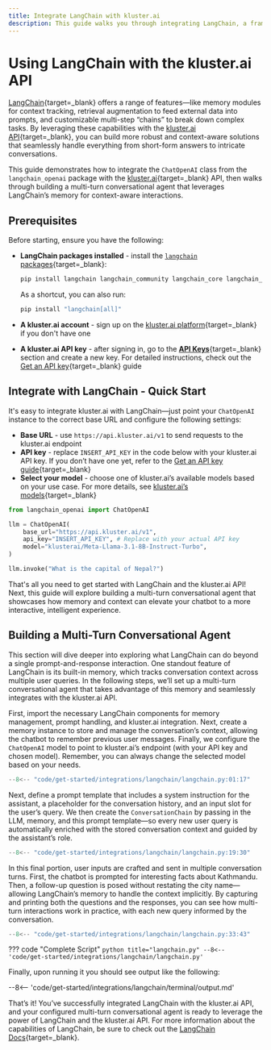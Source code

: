 ```yaml
---
title: Integrate LangChain with kluster.ai
description: This guide walks you through integrating LangChain, a framework designed to simplify the development of LLM powered-applications, with the kluster.ai API.
---
```


# Using LangChain with the kluster.ai API

[LangChain](https://www.langchain.com/){target=\_blank} offers a range of features—like memory modules for context tracking, retrieval augmentation to feed external data into prompts, and customizable multi-step “chains” to break down complex tasks. By leveraging these capabilities with the [kluster.ai API](https://www.kluster.ai/){target=\_blank}, you can build more robust and context-aware solutions that seamlessly handle everything from short-form answers to intricate conversations.

This guide demonstrates how to integrate the `ChatOpenAI` class from the `langchain_openai` package with the [kluster.ai](https://www.kluster.ai/){target=\_blank} API, then walks through building a multi-turn conversational agent that leverages LangChain’s memory for context-aware interactions.

## Prerequisites

Before starting, ensure you have the following:

- **LangChain packages installed** - install the [`langchain` packages](https://github.com/langchain-ai/langchain){target=\_blank}:

    ```bash
    pip install langchain langchain_community langchain_core langchain_openai
    ```

    As a shortcut, you can also run:

    ```bash
    pip install "langchain[all]"
    ```

- **A kluster.ai account** - sign up on the [kluster.ai platform](https://platform.kluster.ai/signup){target=\_blank} if you don't have one
- **A kluster.ai API key** - after signing in, go to the [**API Keys**](https://platform.kluster.ai/apikeys){target=\_blank} section and create a new key. For detailed instructions, check out the [Get an API key](/get-started/get-api-key/){target=\_blank} guide

## Integrate with LangChain - Quick Start

It's easy to integrate kluster.ai with LangChain—just point your `ChatOpenAI` instance to the correct base URL and configure the following settings:

  - **Base URL** - use `https://api.kluster.ai/v1` to send requests to the kluster.ai endpoint
  - **API key** - replace `INSERT_API_KEY` in the code below with your kluster.ai API key. If you don’t have one yet, refer to the [Get an API key guide](/get-started/get-api-key/){target=\_blank}
  - **Select your model** - choose one of kluster.ai’s available models based on your use case. For more details, see [kluster.ai’s models](/api-reference/reference/#list-supported-models){target=\_blank}

```python
from langchain_openai import ChatOpenAI

llm = ChatOpenAI(
    base_url="https://api.kluster.ai/v1",
    api_key="INSERT_API_KEY", # Replace with your actual API key
    model="klusterai/Meta-Llama-3.1-8B-Instruct-Turbo",
)

llm.invoke("What is the capital of Nepal?")
```

That's all you need to get started with LangChain and the kluster.ai API! Next, this guide will explore building a multi-turn conversational agent that showcases how memory and context can elevate your chatbot to a more interactive, intelligent experience.

## Building a Multi-Turn Conversational Agent

This section will dive deeper into exploring what LangChain can do beyond a single prompt-and-response interaction. One standout feature of LangChain is its built-in memory, which tracks conversation context across multiple user queries. In the following steps, we’ll set up a multi-turn conversational agent that takes advantage of this memory and seamlessly integrates with the kluster.ai API.

First, import the necessary LangChain components for memory management, prompt handling, and kluster.ai integration. Next, create a memory instance to store and manage the conversation’s context, allowing the chatbot to remember previous user messages. Finally, we configure the `ChatOpenAI` model to point to kluster.ai’s endpoint (with your API key and chosen model). Remember, you can always change the selected model based on your needs. 

```python
--8<-- "code/get-started/integrations/langchain/langchain.py:01:17"
```

Next, define a prompt template that includes a system instruction for the assistant, a placeholder for the conversation history, and an input slot for the user’s query. We then create the `ConversationChain` by passing in the LLM, memory, and this prompt template—so every new user query is automatically enriched with the stored conversation context and guided by the assistant’s role.

```python
--8<-- "code/get-started/integrations/langchain/langchain.py:19:30"
```

In this final portion, user inputs are crafted and sent in multiple conversation turns. First, the chatbot is prompted for interesting facts about Kathmandu. Then, a follow-up question is posed without restating the city name—allowing LangChain’s memory to handle the context implicitly. By capturing and printing both the questions and the responses, you can see how multi-turn interactions work in practice, with each new query informed by the conversation.

```python
--8<-- "code/get-started/integrations/langchain/langchain.py:33:43"
```

??? code "Complete Script"
    ```python title="langchain.py"
    --8<-- 'code/get-started/integrations/langchain/langchain.py'
    ```

Finally, upon running it you should see output like the following:

--8<-- 'code/get-started/integrations/langchain/terminal/output.md'

That’s it! You’ve successfully integrated LangChain with the kluster.ai API, and your configured multi-turn conversational agent is ready to leverage the power of LangChain and the kluster.ai API. For more information about the capabilities of LangChain, be sure to check out the [LangChain Docs](https://python.langchain.com/docs/introduction/){target=\_blank}.